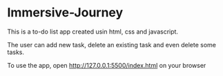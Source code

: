 # Immersive-Journey

This is a to-do list app created usin html, css and javascript.

The user can add new task, delete an existing task and even delete some tasks.

To use the app, open http://127.0.0.1:5500/index.html on your browser
